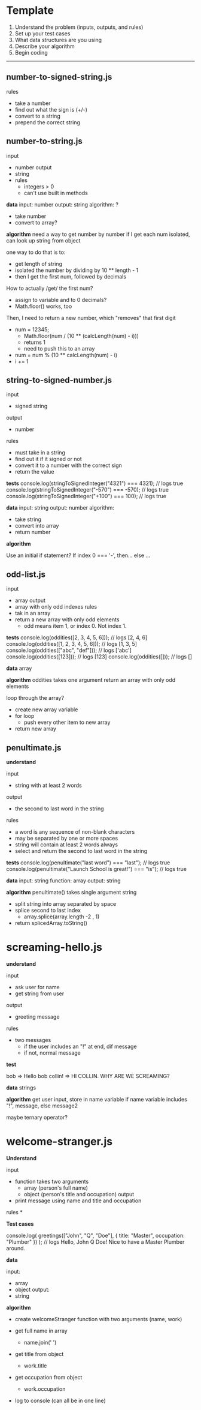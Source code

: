 # Template
1. Understand the problem (inputs, outputs, and rules)
2. Set up your test cases
3. What data structures are you using
4. Describe your algorithm
5. Begin coding

---
## number-to-signed-string.js

rules
  * take a number
  * find out what the sign is (+/-)
  * convert to a string
  * prepend the correct string


## number-to-string.js

input
  * number
output
  * string
* rules
  * integers > 0
  * can't use built in methods

**data**
input: number
output: string
algorithm: ?
  * take number
  * convert to array?


**algorithm**
need a way to get number by number
if I get each num isolated, can look up string from object

one way to do that is to:
  * get length of string
  * isolated the number by dividing by 10 ** length - 1
  * then I get the first num, followed by decimals

How to actually /get/ the first num?
  * assign to variable and to 0 decimals?
  * Math.floor() works, too

Then, I need to return a new number, which "removes" that first digit
  * num = 12345;
    * Math.floor(num / (10 ** (calcLength(num) - i)))
    * returns 1
    * need to push this to an array
  * num = num % (10 ** calcLength(num) - i)
  * i += 1









## string-to-signed-number.js

input
  * signed string

output
  * number

rules
  * must take in a string
  * find out it if it signed or not
  * convert it to a number with the correct sign
  * return the value

**tests**
console.log(stringToSignedInteger("4321") === 4321); // logs true
console.log(stringToSignedInteger("-570") === -570); // logs true
console.log(stringToSignedInteger("+100") === 100); // logs true

**data**
input: string
output: number
algorithm:
  * take string
  * convert into array
  * return number

**algorithm**

Use an initial if statement? If index 0 === '-', then…
else …





## odd-list.js

input
  * array
output
  * array with only odd indexes
rules
  * tak in an array
  * return a new array with only odd elements
    * odd means item 1, or index 0. Not index 1.

**tests**
console.log(oddities([2, 3, 4, 5, 6])); // logs [2, 4, 6]
console.log(oddities([1, 2, 3, 4, 5, 6])); // logs [1, 3, 5]
console.log(oddities(["abc", "def"])); // logs ['abc']
console.log(oddities([123])); // logs [123]
console.log(oddities([])); // logs []

**data**
array

**algorithm**
oddities takes one argument
return an array with only odd elements

loop through the array?
  * create new array variable
  * for loop
    * push every other item to new array
  * return new array

## penultimate.js

**understand**

input
  * string with at least 2 words

output
  * the second to last word in the string

rules
  * a word is any sequence of non-blank characters
  * may be separated by one or more spaces
  * string will contain at least 2 words always
  * select and return the second to last word in the string

**tests**
console.log(penultimate("last word") === "last"); // logs true
console.log(penultimate("Launch School is great!") === "is"); // logs true

**data**
input: string
function: array
output: string

**algorithm**
penultimate() takes single argument string
  * split string into array separated by space
  * splice second to last index
    * array.splice(array.length -2 , 1)
  * return splicedArray.toString()





# screaming-hello.js

**understand**

input
  * ask user for name
  * get string from user

output
  * greeting message

rules
  * two messages
    * if the user includes an "!" at end, dif message
    * if not, normal message

**test**

bob => Hello bob
collin! => HI COLLIN. WHY ARE WE SCREAMING?

**data**
strings

**algorithm**
get user input, store in name variable
if name variable includes "!", message, else message2

maybe ternary operator?




# welcome-stranger.js

**Understand**

input
  * function takes two arguments
    * array (person's full name)
    * object (person's title and occupation)
output
  * print message using name and title and occupation

rules
  *

**Test cases**

console.log(
  greetings(["John", "Q", "Doe"], { title: "Master", occupation: "Plumber" })
);
// logs Hello, John Q Doe! Nice to have a Master Plumber around.

**data**

input:
  * array
  * object
output:
  * string

**algorithm**

* create welcomeStranger function with two arguments (name, work)

* get full name in array
  * name.join(' ')
* get title from object
  * work.title
* get occupation from object
  * work.occupation
* log to console (can all be in one line)
